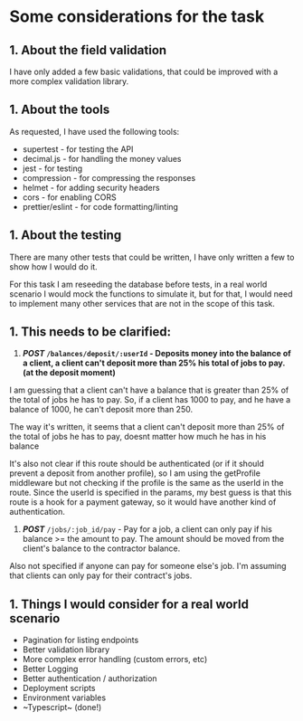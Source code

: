 # Some considerations for the task

## 1. About the field validation
I have only added a few basic validations, that could be improved with a more complex validation library.

## 1. About the tools
As requested, I have used the following tools:
- supertest - for testing the API
- decimal.js - for handling the money values
- jest - for testing
- compression - for compressing the responses
- helmet - for adding security headers
- cors - for enabling CORS
- prettier/eslint - for code formatting/linting

## 1. About the testing
There are many other tests that could be written, I have only written a few to show how I would do it.

For this task I am reseeding the database before tests, in a real world scenario I would mock the functions to simulate it, but for that, I would need to implement many other services that are not in the scope of this task.


## 1. This needs to be clarified:
1. __***POST*** `/balances/deposit/:userId` - Deposits money into the balance of a client, a client can't deposit more than 25% his total of jobs to pay. (at the deposit moment)__

I am guessing that a client can't have a balance that is greater than 25% of the total of jobs he has to pay. So, if a client has 1000 to pay, and he have a balance of 1000, he can't deposit more than 250.

The way it's written, it seems that a client can't deposit more than 25% of the total of jobs he has to pay, doesnt matter how much he has in his balance

It's also not clear if this route should be authenticated (or if it should prevent a deposit from another profile), so I am using the getProfile middleware but not checking if the profile is the same as the userId in the route.
Since the userId is specified in the params, my best guess is that this route is a hook for a payment gateway, so it would have another kind of authentication.

1. ***POST*** `/jobs/:job_id/pay` - Pay for a job, a client can only pay if his balance >= the amount to pay. The amount should be moved from the client's balance to the contractor balance.

Also not specified if anyone can pay for someone else's job. I'm assuming that clients can only pay for their contract's jobs.


## 1. Things I would consider for a real world scenario
- Pagination for listing endpoints
- Better validation library
- More complex error handling (custom errors, etc)
- Better Logging
- Better authentication / authorization
- Deployment scripts
- Environment variables
- ~Typescript~ (done!)
